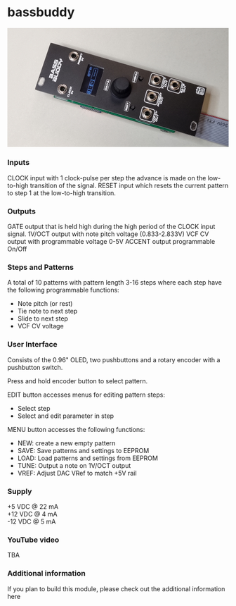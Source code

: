 # bassbuddy
![bb image](BB.jpg)

### Inputs
CLOCK input with 1 clock-pulse per step the advance is made on the low-to-high transition of the signal.
RESET input which resets the current pattern to step 1 at the low-to-high transition.

### Outputs
GATE output that is held high during the high period of the CLOCK input signal.
1V/OCT output with note pitch voltage (0.833-2.833V)
VCF CV output with programmable voltage 0-5V
ACCENT output programmable On/Off

### Steps and Patterns
A total of 10 patterns with pattern length 3-16 steps where each step have the following programmable functions:
 - Note pitch (or rest)
 - Tie note to next step
 - Slide to next step
 - VCF CV voltage

### User Interface
Consists of the 0.96" OLED, two pushbuttons and a rotary encoder with a pushbutton switch.

Press and hold encoder button to select pattern.

EDIT button accesses menus for editing pattern steps:
 - Select step
 - Select and edit parameter in step

MENU button accesses the following functions:
 - NEW: create a new empty pattern
 - SAVE: Save patterns and settings to EEPROM
 - LOAD: Load patterns and settings from EEPROM
 - TUNE: Output a note on 1V/OCT output
 - VREF: Adjust DAC VRef to match +5V rail

### Supply
+5  VDC @ 22 mA  
+12 VDC @ 4 mA  
-12 VDC @ 5 mA  

### YouTube video
TBA

### Additional information
If you plan to build this module, please check out the additional information here

